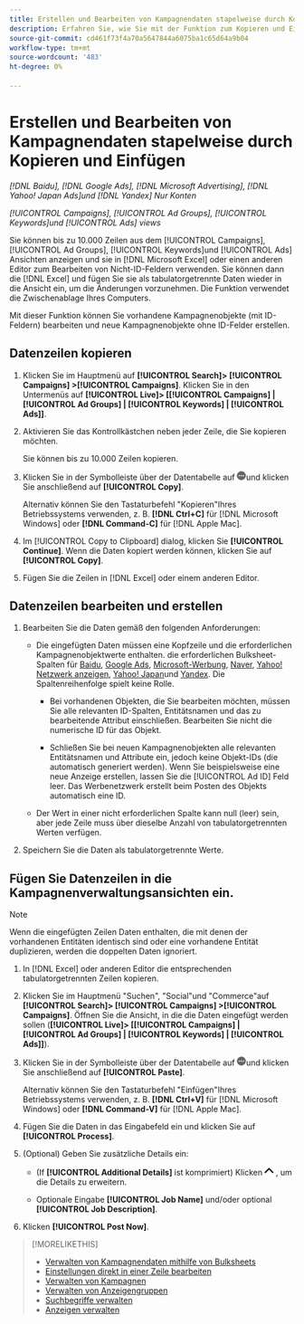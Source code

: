 ```yaml
---
title: Erstellen und Bearbeiten von Kampagnendaten stapelweise durch Kopieren und Einfügen
description: Erfahren Sie, wie Sie mit der Funktion zum Kopieren und Einfügen Kampagnendaten stapelweise verwalten können.
source-git-commit: cd461f73f4a70a5647844a6075ba1c65d64a9b04
workflow-type: tm+mt
source-wordcount: '483'
ht-degree: 0%

---
```


# Erstellen und Bearbeiten von Kampagnendaten stapelweise durch Kopieren und Einfügen

*[!DNL Baidu], [!DNL Google Ads], [!DNL Microsoft Advertising], [!DNL Yahoo! Japan Ads]und [!DNL Yandex] Nur Konten*

*[!UICONTROL Campaigns], [!UICONTROL Ad Groups], [!UICONTROL Keywords]und [!UICONTROL Ads] views*

Sie können bis zu 10.000 Zeilen aus dem [!UICONTROL Campaigns], [!UICONTROL Ad Groups], [!UICONTROL Keywords]und [!UICONTROL Ads] Ansichten anzeigen und sie in [!DNL Microsoft Excel] oder einen anderen Editor zum Bearbeiten von Nicht-ID-Feldern verwenden. Sie können dann die [!DNL Excel] und fügen Sie sie als tabulatorgetrennte Daten wieder in die Ansicht ein, um die Änderungen vorzunehmen. Die Funktion verwendet die Zwischenablage Ihres Computers.

Mit dieser Funktion können Sie vorhandene Kampagnenobjekte (mit ID-Feldern) bearbeiten und neue Kampagnenobjekte ohne ID-Felder erstellen.

## Datenzeilen kopieren

1. Klicken Sie im Hauptmenü auf **[!UICONTROL Search]> [!UICONTROL Campaigns] >[!UICONTROL Campaigns]**. Klicken Sie in den Untermenüs auf **[!UICONTROL Live]> \[[!UICONTROL Campaigns] \| [!UICONTROL Ad Groups] \| [!UICONTROL Keywords] \| [!UICONTROL Ads]\]**.

1. Aktivieren Sie das Kontrollkästchen neben jeder Zeile, die Sie kopieren möchten.

   Sie können bis zu 10.000 Zeilen kopieren.

1. Klicken Sie in der Symbolleiste über der Datentabelle auf ![Mehr](/help/search-social-commerce/assets/more.png "Mehr")und klicken Sie anschließend auf **[!UICONTROL Copy]**.

   Alternativ können Sie den Tastaturbefehl &quot;Kopieren&quot;Ihres Betriebssystems verwenden, z. B. **[!DNL Ctrl+C]** für [!DNL Microsoft Windows] oder **[!DNL Command-C]** für [!DNL Apple Mac].

1. Im [!UICONTROL Copy to Clipboard] dialog, klicken Sie **[!UICONTROL Continue]**. Wenn die Daten kopiert werden können, klicken Sie auf **[!UICONTROL Copy]**.

1. Fügen Sie die Zeilen in [!DNL Excel] oder einem anderen Editor.

## Datenzeilen bearbeiten und erstellen

1. Bearbeiten Sie die Daten gemäß den folgenden Anforderungen:

   * Die eingefügten Daten müssen eine Kopfzeile und die erforderlichen Kampagnenobjektwerte enthalten. die erforderlichen Bulksheet-Spalten für [Baidu](/help/search-social-commerce/campaign-management/bulksheets/bulksheet-data-formats/bulksheet-data-baidu.md), [Google Ads](/help/search-social-commerce/campaign-management/bulksheets/bulksheet-data-formats/bulksheet-data-google.md), [Microsoft-Werbung](/help/search-social-commerce/campaign-management/bulksheets/bulksheet-data-formats/bulksheet-data-microsoft.md), [Naver](/help/search-social-commerce/campaign-management/bulksheets/bulksheet-data-formats/bulksheet-data-naver.md), [Yahoo! Netzwerk anzeigen](/help/search-social-commerce/campaign-management/bulksheets/bulksheet-data-formats/bulksheet-data-yahoo-display-network.md), [Yahoo! Japan](/help/search-social-commerce/campaign-management/bulksheets/bulksheet-data-formats/bulksheet-data-yahoo-japan.md)und [Yandex](/help/search-social-commerce/campaign-management/bulksheets/bulksheet-data-formats/bulksheet-data-yandex.md). Die Spaltenreihenfolge spielt keine Rolle.

      * Bei vorhandenen Objekten, die Sie bearbeiten möchten, müssen Sie alle relevanten ID-Spalten, Entitätsnamen und das zu bearbeitende Attribut einschließen. Bearbeiten Sie nicht die numerische ID für das Objekt.

      * Schließen Sie bei neuen Kampagnenobjekten alle relevanten Entitätsnamen und Attribute ein, jedoch keine Objekt-IDs (die automatisch generiert werden). Wenn Sie beispielsweise eine neue Anzeige erstellen, lassen Sie die [!UICONTROL Ad ID] Feld leer. Das Werbenetzwerk erstellt beim Posten des Objekts automatisch eine ID.
   * Der Wert in einer nicht erforderlichen Spalte kann null (leer) sein, aber jede Zeile muss über dieselbe Anzahl von tabulatorgetrennten Werten verfügen.


1. Speichern Sie die Daten als tabulatorgetrennte Werte.

## Fügen Sie Datenzeilen in die Kampagnenverwaltungsansichten ein.

>[!NOTE]
>
>Wenn die eingefügten Zeilen Daten enthalten, die mit denen der vorhandenen Entitäten identisch sind oder eine vorhandene Entität duplizieren, werden die doppelten Daten ignoriert.

1. In [!DNL Excel] oder anderen Editor die entsprechenden tabulatorgetrennten Zeilen kopieren.

1. Klicken Sie im Hauptmenü &quot;Suchen&quot;, &quot;Social&quot;und &quot;Commerce&quot;auf **[!UICONTROL Search]> [!UICONTROL Campaigns] >[!UICONTROL Campaigns]**. Öffnen Sie die Ansicht, in die die Daten eingefügt werden sollen (**[!UICONTROL Live]> \[[!UICONTROL Campaigns] \| [!UICONTROL Ad Groups] \| [!UICONTROL Keywords] \| [!UICONTROL Ads]\]**).

1. Klicken Sie in der Symbolleiste über der Datentabelle auf ![Mehr](/help/search-social-commerce/assets/more.png "Mehr")und klicken Sie anschließend auf **[!UICONTROL Paste]**.

   Alternativ können Sie den Tastaturbefehl &quot;Einfügen&quot;Ihres Betriebssystems verwenden, z. B. **[!DNL Ctrl+V]** für [!DNL Microsoft Windows] oder **[!DNL Command-V]** für [!DNL Apple Mac].

1. Fügen Sie die Daten in das Eingabefeld ein und klicken Sie auf **[!UICONTROL Process]**.

1. (Optional) Geben Sie zusätzliche Details ein:

   * (If **[!UICONTROL Additional Details]** ist komprimiert) Klicken ![Öffnen](/help/search-social-commerce/assets/chevron-up.png "Öffnen") , um die Details zu erweitern.

   * Optionale Eingabe **[!UICONTROL Job Name]** und/oder optional **[!UICONTROL Job Description]**.

1. Klicken **[!UICONTROL Post Now]**.


>[!MORELIKETHIS]
>
>* [Verwalten von Kampagnendaten mithilfe von Bulksheets](/help/search-social-commerce/campaign-management/bulksheets/bulksheet-about.md)
>* [Einstellungen direkt in einer Zeile bearbeiten](/help/search-social-commerce/common-tasks/settings-edit-within-row.md)
>* [Verwalten von Kampagnen](/help/search-social-commerce/campaign-management/campaigns/campaign-manage.md)
>* [Verwalten von Anzeigengruppen](/help/search-social-commerce/campaign-management/campaigns/ad-group-manage.md)
>* [Suchbegriffe verwalten](/help/search-social-commerce/campaign-management/campaigns/keyword-manage.md)
>* [Anzeigen verwalten](/help/search-social-commerce/campaign-management/campaigns/ad-manage.md)

